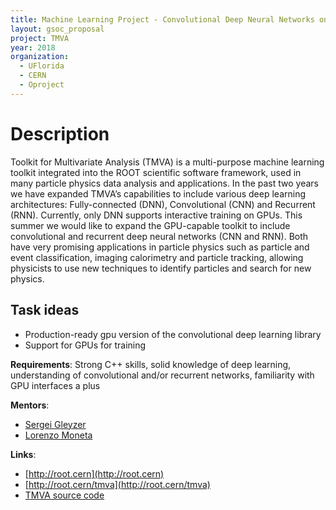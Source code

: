 ```yaml
---
title: Machine Learning Project - Convolutional Deep Neural Networks on GPUs for Particle Physics Applications
layout: gsoc_proposal
project: TMVA
year: 2018
organization:
  - UFlorida
  - CERN
  - Oproject
---
```


# Description

Toolkit for Multivariate Analysis (TMVA) is a multi-purpose machine learning toolkit integrated into the ROOT scientific software framework, used in many particle physics data analysis and applications. In the past two years we have expanded TMVA’s capabilities to include various deep learning architectures: Fully-connected (DNN), Convolutional (CNN) and Recurrent (RNN). Currently, only DNN supports interactive training on GPUs. This summer we would like to expand the GPU-capable toolkit to include convolutional and recurrent deep neural networks (CNN and RNN).  Both have very promising applications in particle physics such as particle and event classification, imaging calorimetry and particle tracking, allowing physicists to use new techniques to identify particles and search for new physics.


## Task ideas
 * Production-ready gpu version of the convolutional deep learning library  
 * Support for GPUs for training  


**Requirements**: Strong C++ skills, solid knowledge of deep learning, understanding of convolutional and/or recurrent networks, familiarity with GPU interfaces a plus

**Mentors**: 
* [Sergei Gleyzer](mailto:sft-gsoc@cern.ch?subject=Other%20Machine%20Learning%20Projects%20in%20TMVA) 
* [Lorenzo Moneta](mailto:sft-gsoc@cern.ch?subject=Other%20Machine%20Learning%20Projects%20in%20TMVA) 

**Links**:
  * [http://root.cern](http://root.cern)
  * [http://root.cern/tmva](http://root.cern/tmva)
  * [TMVA source code](https://github.com/root-project/root/tree/master/tmva)

